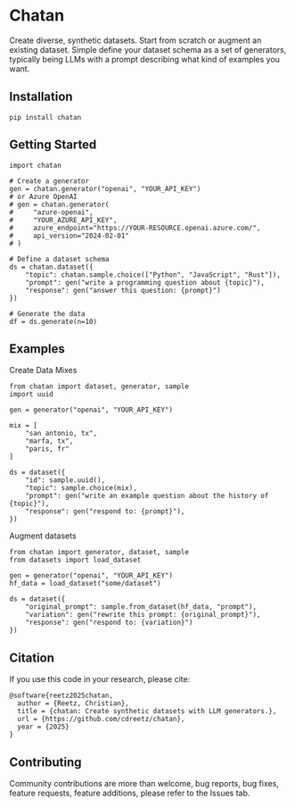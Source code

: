 # Chatan

Create diverse, synthetic datasets. Start from scratch or augment an existing dataset. Simple define your dataset schema as a set of generators, typically being LLMs with a prompt describing what kind of examples you want.

## Installation

```
pip install chatan
```

## Getting Started

```
import chatan

# Create a generator
gen = chatan.generator("openai", "YOUR_API_KEY")
# or Azure OpenAI
# gen = chatan.generator(
#     "azure-openai",
#     "YOUR_AZURE_API_KEY",
#     azure_endpoint="https://YOUR-RESOURCE.openai.azure.com/",
#     api_version="2024-02-01"
# )

# Define a dataset schema
ds = chatan.dataset({
    "topic": chatan.sample.choice(["Python", "JavaScript", "Rust"]),
    "prompt": gen("write a programming question about {topic}"),
    "response": gen("answer this question: {prompt}")
})

# Generate the data
df = ds.generate(n=10)
```

## Examples

Create Data Mixes

```
from chatan import dataset, generator, sample
import uuid

gen = generator("openai", "YOUR_API_KEY")

mix = [
    "san antonio, tx",
    "marfa, tx",
    "paris, fr"
]

ds = dataset({
    "id": sample.uuid(),
    "topic": sample.choice(mix),
    "prompt": gen("write an example question about the history of {topic}"),
    "response": gen("respond to: {prompt}"),
})
```

Augment datasets

```
from chatan import generator, dataset, sample
from datasets import load_dataset

gen = generator("openai", "YOUR_API_KEY")
hf_data = load_dataset("some/dataset")

ds = dataset({
    "original_prompt": sample.from_dataset(hf_data, "prompt"),
    "variation": gen("rewrite this prompt: {original_prompt}"),
    "response": gen("respond to: {variation}")
})

```

## Citation

If you use this code in your research, please cite:

```
@software{reetz2025chatan,
  author = {Reetz, Christian},
  title = {chatan: Create synthetic datasets with LLM generators.},
  url = {https://github.com/cdreetz/chatan},
  year = {2025}
}
```

## Contributing

Community contributions are more than welcome, bug reports, bug fixes, feature requests, feature additions, please refer to the Issues tab.
